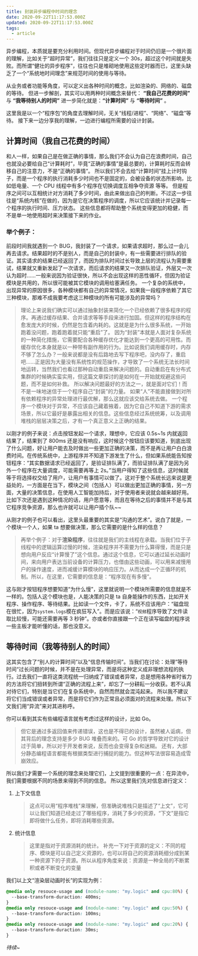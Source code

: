```yaml
---
title: 封装异步编程中时间的理念
date: 2020-09-22T11:17:53.000Z
updated: 2020-09-22T11:17:53.000Z
tags:
  - article
---
```


异步编程，本质就是要充分利用时间。但现代异步编程对于时间仍旧是一个很片面的理解，比如关于“超时异常”，我们往往只是定义一个 30s，超过这个时间就是失败。而所谓“健壮的异步程序”，往往也只是堆砌地使用这些定时器而已，这里头缺乏了一个“系统地时间理念”来规范时间的使用与等待。

从业务或者功能等角度，可以定义出各种时间的概念，比如渲染的、网络的、磁盘的等待。
但进一步解剖，其实可以用两种时间概念来替代：
**“我自己花费的时间”** 与 **“我等待别人的时间”**
进一步简化就是：**“计算时间”** 与 **“等待时间”** 。

这里我是以一个“程序包”的角度去理解时间，无关“线程/进程”、“网络”、“磁盘”等待。
接下来一边分享我的理解，一边进行编程所需要的设计封装。

## 计算时间（我自己花费的时间）

和人一样，如果自己是在做正确的事情，那么我们不会认为自己在浪费时间，自己也就没必要给自己“计算耗时”，毕竟“正确的事情”是最总要的，计算耗时反而会转移自己的注意力，不是“正确的事情”。
所以我们不会去给“计算时间”挂上计时钩子，而是一个程序的执行消耗多少时间也不是固定的，会被设备的状态所影响，比如低电量、一个 CPU 线程中有多个程序在切换调度互相争夺资源 等等。
但是程序之间可以互相统计对方消耗了多少时间，由此来做出自己的判断。不过这一步往往是“系统内核”在做的，因为是它在决策程序的调度，所以它应该统计并记录每一个程序的执行时间、压力状态。
这些信息都将帮助整个系统变得更加的稳健，而不是单一地使用超时来决策接下来的作业。

### 举个例子：

前段时间我就遇到一个 BUG，我封装了一个请求，如果请求超时，那么过一会儿再去请求。结果超时的不是别人，而是自己的封装中，有一些需要进行排队的验证。其实请求的结果已经返回了，而因为排队时间过长导致上层的流程认为需要重试，结果就又重新发起了一次请求，而后请求的结果又一次排队验证，外层又一次认为超时……一般来说因为验证很快，所以不会出现这样的恶性循环，但因为验证模块是共用的，所以很可能被其它模块的调用给塞满任务。
一个复杂的系统中，出现异常的原因很多，各种模块都有自己的异常情况，如果我一段程序依赖了其它三种模块，那难不成我要考虑这三种模块的所有可能涉及的异常吗？

> 理论上来说我们确实可以通过抽象封装来简化一个已经依赖了很多程序的程序。再通过缓存结果、合并请求等等手段来进行加固。但这样的程序结构在愈发庞大的时候，仍然是包含着内耗的。这就是是为什么很多系统，一开始跑着没问题，跑着跑着就只能“重启”了。
> 因为“封装”本就是人面对复杂系统的一种简化措施，它需要配合各种缓存优化才能达到一个更高的可用性。而缓存优化本身就是以一种带有副作用的行为。比如说我们调用缓存时，内存不够了怎么办？一般来说都是没有后路地去写下程序吧，没内存了，重启吧……正是因为大量没有系统性的规范操作，才导致了一个系统无法长时间地运转，当然我们也看过那种自动重启来解决问题的。自动重启在有分布式集群的时候确实蛮实用，但这篇文章探讨的是如何在一开始就规避这些问题，而不是如何补救。
> 所以解决问题最好的方法之一，就是面对它们！而不是一味地迷信于一个程序自己“封装”的力量。
> 如果“人”不能直接做到对所有依赖程序的异常处理进行最优解，那么这就应该交给系统去做。
> 一个程序一个模块对于异常，不应该自己藏着掖着，因为它自己不知道下游的需求场景，所以它最好是暴露出相关的信息。这些信息经过系统统筹，以及调用堆栈的层层决策之后，才有一个真正意义上正确的结果。

以刚才的例子来说：点击按钮发起一个请求，理想中，它应该 0.5s~1s 内就返回结果了，结果到了 800ms 还是没有响应，这时候这个按钮应该要知道，到底出现了什么问题，好让用户能去及时做出一些更加正确的决策，而不是再让用户白白浪费时间。在传统系统中，上游程序并不知道下游发生了什么，但如果系统能告知按钮程序：“其实数据请求已经返回了，是验证排队满了，而验证排队满了是因为另外一个程序在大量调度，可能需要再等上 2s。”当用户得知了这些信息，这时候就等于将选择权交给了用户，让用户有事情可以做了。这对于整个系统长远来说是更益处的，一方面是在当下，模块之间（包括人）可以做出更加正确的事情，另一方面，大量的决策信息，在使用人工智能加持后，对于使用者来说就会越来越好用。比如下次还是遇到这种情况的话，用户愿意等，而且在等待之后的事情并不是与其它程序竞争资源，那么也许就可以让用户插个队~~

从刚才的例子也可以看出，这里头最重要的其实是“沟通的艺术”。说白了就是，一个模块一个人，如果 ta 想要做决策，那么它需要的是什么样的信息？

> 再举个例子：对于**渲染程序**，往往就是我们的主线程在承载。当我们位于子线程中的逻辑运算过慢的时候，渲染程序并不需要为什么算得慢，而是只是想向用户反应“计算慢了”这个信息。通过这个信息，它可以通过延长动画时间，来向用户表达当前设备的计算压力，也借由这些动画，可以用来减慢用户的操作速度，进而减缓计算模块的响应压力。从而达成一个正循环的机制。所以，在这里，它需要的信息是：“程序现在有多慢”。

这与刚才按钮程序想要知道“为什么慢”，这里就说明一个模块所需要的信息就是不一样的。包括人这个模块也是，人能决策的只是 ta 自身能操作的东西，比如开关程序、操作程序、等待结果。比如读一个文件，卡了，系统不应该用户：“磁盘现在很忙，因为`system.logs`模在疯狂写入”。而是应该说：“`视频`程序导致了文件读取比较慢，可能还需要再等 3 秒钟”。亦或者你直接跟一个正在读写磁盘的程序说一些主板才能听懂的话，那也没意义。

## 等待时间（我等待别人的时间）

这其实包含了“别人的计算时间”以及“信息传输时间”。当我们在讨论：处理”等待时间“过长问题的时候，并不是在处理异常，而是将这种定义成非理想流程的执行。过去我们一直将这类流程统一归纳成了错误或者异常，总是想用各种省时省力的方法将它们扭转到所谓“正确的流程上来”，却忘了一分耕耘一分收获。若不认真对待它们，特别是当它们在复杂系统中，自然而然就会混沌起来。
所以我不建议将它们当成错误或者异常，而是将它们作为正常且必须面对的流程来处理。所以下文我们用“异流”来对其进称呼。

你可以看到其实有些编程语言就有考虑过这样的设计，比如 Go。

> 但它是通过多返回值来传递错误，这也是不得已的设计，虽然被人诟病，但其背后的理念支持是多少 BUG 堆叠而来的。可 Go 的哲学导致对它的设计过于简单，所以对于开发者来说，反而也会变得复杂和迷糊。
> 还有，大部分静态编程语言都能有根据类型进行捕捉的能力。但这种写法很容易造成雪崩效应。

所以我们才需要一个系统的理念来处理它们，上文提到很重要的一点：在异流中，我们需要根据不同的场景来得到不同的信息。
所以这里我们先对信息进行定义：

1. 上下文信息
   > 这点可以用“程序堆栈”来理解，但准确说堆栈只是描述了“上文”，它可以让我们知道已经走过了哪些程序，消耗了多少的资源，“下文”是指它即将做什么任务，即将消耗哪些资源。
2. 统计信息
   > 这里是指对于资源消耗的统计。
   > 补充一下对于资源的定义：不同的程序、模块是可以自己定义资源的，也可以将自己的资源消耗细分成到某一种资源下的子资源。所以从程序角度来说：资源是一种全局的不断累积或者不断变化的变量

我们以上文“渲染层动画时长”的实现为例：

```css
@media only resouce-usage and (module-name: "my.logic" and cpu:80%) {
  --base-transform-duraction: 400ms;
}
@media only resouce-usage and (module-name: "my.logic" and cpu:50%) {
  --base-transform-duraction: 100ms;
}
@media only resouce-usage and (module-name: "my.logic" and cpu:20%) {
  --base-transform-duraction: 30ms;
}
```

_待续~_
